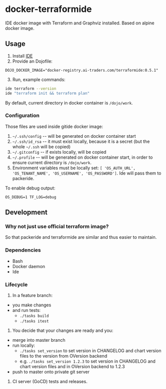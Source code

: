 # docker-terraformide

IDE docker image with Terraform and Graphviz installed.
Based on alpine docker image.

## Usage
1. Install [IDE](https://github.com/ai-traders/ide)
2. Provide an Dojofile:
```
DOJO_DOCKER_IMAGE="docker-registry.ai-traders.com/terraformide:0.5.1"
```
3. Run, example commands:
```bash
ide terraform --version
ide "terraform init && terraform plan"
```

By default, current directory in docker container is `/dojo/work`.

### Configuration
Those files are used inside gitide docker image:

1. `~/.ssh/config` -- will be generated on docker container start
2. `~/.ssh/id_rsa` -- it must exist locally, because it is a secret
 (but the whole `~/.ssh` will be copied)
2. `~/.gitconfig` -- if exists locally, will be copied
3. `~/.profile` -- will be generated on docker container start, in
   order to ensure current directory is `/dojo/work`.
4. Environment variables must be locally set:
 `[ 'OS_AUTH_URL', 'OS_TENANT_NAME', 'OS_USERNAME',
   'OS_PASSWORD']`. Ide will pass them to packeride.

To enable debug output:
```
OS_DEBUG=1 TF_LOG=debug
```

## Development

### Why not just use official terraform image?
So that packeride and terraformide are similar and thus easier to maintain.

### Dependencies
* Bash
* Docker daemon
* Ide

### Lifecycle
1. In a feature branch:
 * you make changes
 * and run tests:
     * `./tasks build`
     * `./tasks itest`
1. You decide that your changes are ready and you:
 * merge into master branch
 * run locally:
   * `./tasks set_version` to set version in CHANGELOG and chart version files to
   the version from OVersion backend
   * e.g. `./tasks set_version 1.2.3` to set version in CHANGELOG and chart version
    files and in OVersion backend to 1.2.3
 * push to master onto private git server
1. CI server (GoCD) tests and releases.

